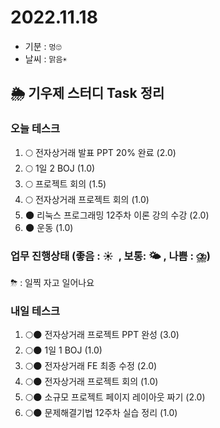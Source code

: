 # 2022.11.18

- 기분 : `멍🙄`
- 날씨 : `맑음☀️`

## 🌦️ 기우제 스터디 Task 정리

### 오늘 테스크

1. 🌕 전자상거래 발표 PPT 20% 완료 (2.0)
2. 🌕 1일 2 BOJ (1.0)
3. 🌕 프로젝트 회의 (1.5)
4. 🌕 전자상거래 프로젝트 회의 (1.0)
5. 🌑 리눅스 프로그래밍 12주차 이론 강의 수강 (2.0)
6. 🌑 운동 (1.0)

### 업무 진행상태 (좋음 : ☀  , 보통: 🌤 , 나쁨 : ⛈)

⛈ : 일찍 자고 일어나요

### 내일 테스크

1. 🌕🌑 전자상거래 프로젝트 PPT 완성 (3.0)
2. 🌕🌑 1일 1 BOJ (1.0)
3. 🌕🌑 전자상거래 FE 최종 수정 (2.0)
4. 🌕🌑 전자상거래 프로젝트 회의 (1.0)
5. 🌕🌑 소규모 프로젝트 페이지 레이아웃 짜기 (2.0)
6. 🌕🌑 문제해결기법 12주차 실습 정리 (1.0)
